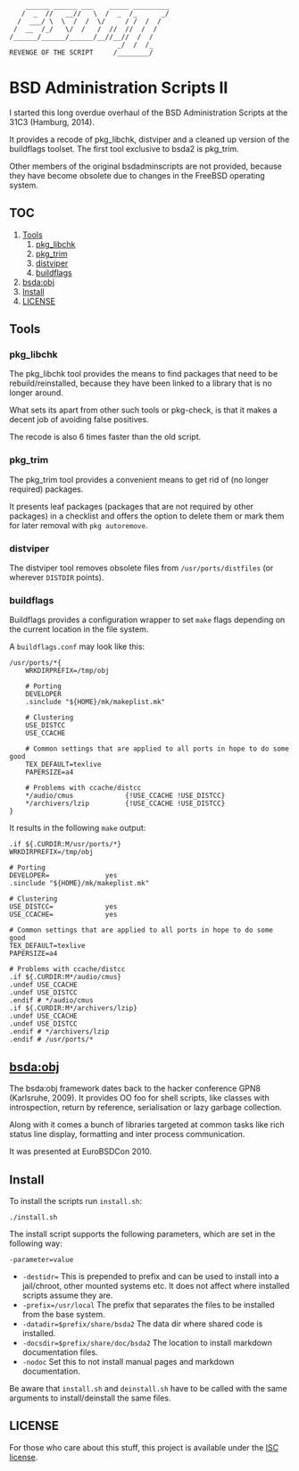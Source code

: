 	    ______ ______ ___    _____ _________
	   /  _  //   __//   \  /  _  /_      _/
	  /  ___/ \  \  /  /  \/     / /  /  /
	 /  __  /_/   \/  /   /  //  //  /  /
	/______/______/______/__//__//  /  /
	                           _/  /  /_
	REVENGE OF THE SCRIPT     /________/

BSD Administration Scripts II
=============================

I started this long overdue overhaul of the BSD Administration Scripts
at the 31C3 (Hamburg, 2014).

It provides a recode of pkg_libchk, distviper and a cleaned up version
of the buildflags toolset. The first tool exclusive to bsda2 is pkg_trim.

Other members of the original bsdadminscripts are not provided, because
they have become obsolete due to changes in the FreeBSD operating
system.

TOC
---

1. [Tools](#tools)
   1. [pkg_libchk](#pkg_libchk)
   2. [pkg_trim](#pkg_trim)
   3. [distviper](#distviper)
   4. [buildflags](#buildflags)
2. [bsda:obj](#bsdaobj)
3. [Install](#install)
3. [LICENSE](#license)

Tools
-----

### pkg_libchk

The pkg_libchk tool provides the means to find packages that need to be
rebuild/reinstalled, because they have been linked to a library that
is no longer around.

What sets its apart from other such tools or pkg-check, is that it makes
a decent job of avoiding false positives.

The recode is also 6 times faster than the old script.

### pkg_trim

The pkg_trim tool provides a convenient means to get rid of (no longer
required) packages.

It presents leaf packages (packages that are not required by other
packages) in a checklist and offers the option to delete them or
mark them for later removal with `pkg autoremove`.

### distviper

The distviper tool removes obsolete files from `/usr/ports/distfiles`
(or wherever `DISTDIR` points).

### buildflags

Buildflags provides a configuration wrapper to set `make` flags  depending
on the current location in the file system.

A `buildflags.conf` may look like this:

~~~
/usr/ports/*{
	WRKDIRPREFIX=/tmp/obj

	# Porting
	DEVELOPER
	.sinclude "${HOME}/mk/makeplist.mk"

	# Clustering
	USE_DISTCC
	USE_CCACHE

	# Common settings that are applied to all ports in hope to do some good
	TEX_DEFAULT=texlive
	PAPERSIZE=a4

	# Problems with ccache/distcc
	*/audio/cmus             {!USE_CCACHE !USE_DISTCC}
	*/archivers/lzip         {!USE_CCACHE !USE_DISTCC}
}
~~~

It results in the following `make` output:

~~~
.if ${.CURDIR:M/usr/ports/*}
WRKDIRPREFIX=/tmp/obj

# Porting
DEVELOPER=              yes
.sinclude "${HOME}/mk/makeplist.mk"

# Clustering
USE_DISTCC=             yes
USE_CCACHE=             yes

# Common settings that are applied to all ports in hope to do some good
TEX_DEFAULT=texlive
PAPERSIZE=a4

# Problems with ccache/distcc
.if ${.CURDIR:M*/audio/cmus}
.undef USE_CCACHE
.undef USE_DISTCC
.endif # */audio/cmus
.if ${.CURDIR:M*/archivers/lzip}
.undef USE_CCACHE
.undef USE_DISTCC
.endif # */archivers/lzip
.endif # /usr/ports/*
~~~

[bsda:obj](bsda_obj.md)
-----------------------

The bsda:obj framework dates back to the hacker conference GPN8 
(Karlsruhe, 2009). It provides OO foo for shell scripts, like classes with
introspection, return by reference, serialisation or lazy garbage collection.

Along with it comes a bunch of libraries targeted at common tasks like
rich status line display, formatting and inter process communication.

It was presented at EuroBSDCon 2010.

Install
-------

To install the scripts run `install.sh`:

	./install.sh

The install script supports the following parameters, which are set in the
following way:

	-parameter=value

* `-destidr=`
  This is prepended to prefix and can be used to install into a
  jail/chroot, other mounted systems etc. It does not affect
  where installed scripts assume they are.
* `-prefix=/usr/local`
  The prefix that separates the files to be installed from the
  base system.
* `-datadir=$prefix/share/bsda2`
  The data dir where shared code is installed.
* `-docsdir=$prefix/share/doc/bsda2`
  The location to install markdown documentation files.
* `-nodoc`
  Set this to not install manual pages and markdown documentation.

Be aware that `install.sh` and `deinstall.sh` have to be called with the same
arguments to install/deinstall the same files.

LICENSE
-------

For those who care about this stuff, this project is available under
the [ISC license](LICENSE.md).
